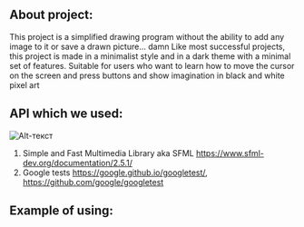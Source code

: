 ## About project:

This project is a simplified drawing program without the ability to add any image to it or save a drawn picture... damn
Like most successful projects, this project is made in a minimalist style and in a dark theme with a minimal set of features.
Suitable for users who want to learn how to move the cursor on the screen and press buttons and show imagination in black and white pixel art

## API which we used:
![Alt-текст](https://camo.githubusercontent.com/f1cd6496aa46486fae925d16a7eac97db76be820a37cb33ad2bc7cedf4191183/68747470733a2f2f7777772e73666d6c2d6465762e6f72672f696d616765732f6c6f676f2e706e67) 
1. Simple and Fast Multimedia Library aka SFML https://www.sfml-dev.org/documentation/2.5.1/
2. Google tests https://google.github.io/googletest/, https://github.com/google/googletest

## Example of using:



